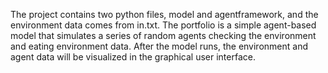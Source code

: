 The project contains two python files, model and agentframework, and the environment data comes from in.txt. 
The portfolio is a simple agent-based model that simulates a series of random agents checking the environment and eating environment data. 
After the model runs, the environment and agent data will be visualized in the graphical user interface. 
